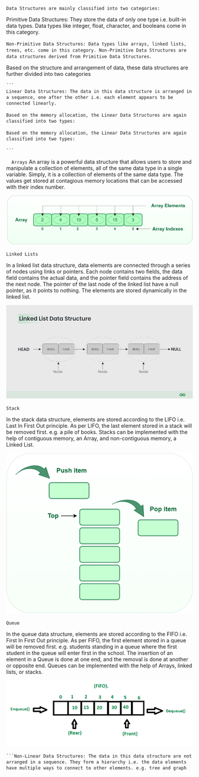 `Data Structures are mainly classified into two categories:`

Primitive Data Structures: They store the data of only one type i.e. built-in data types. Data types like integer, float, character, and booleans come in this category.

`Non-Primitive Data Structures: Data types like arrays, linked lists, trees, etc. come in this category. Non-Primitive Data Structures are data structures derived from Primitive Data Structures.`

Based on the structure and arrangement of data, these data structures are further divided into two categories

    ```
    Linear Data Structures: The data in this data structure is arranged in a sequence, one after the other i.e. each element appears to be connected linearly.

    Based on the memory allocation, the Linear Data Structures are again classified into two types:

    Based on the memory allocation, the Linear Data Structures are again classified into two types:

    ```

  `  Arrays`
An array is a powerful data structure that allows users to store and manipulate a collection of elements, all of the same data type in a single variable. Simply, it is a collection of elements of the same data type. The values get stored at contagious memory locations that can be accessed with their index number.

![alt text](image.png)


`Linked Lists`

In a linked list data structure, data elements are connected through a series of nodes using links or pointers. Each node contains two fields, the data field contains the actual data, and the pointer field contains the address of the next node. The pointer of the last node of the linked list have  a null pointer, as it points to nothing. The elements are stored dynamically in the linked list.

![alt text](image-1.png)

`Stack`

In the stack data structure, elements are stored according to the LIFO i.e. Last In First Out principle. As per LIFO, the last element stored in a stack will be removed first. e.g. a pile of books. Stacks can be implemented with the help of contiguous memory, an Array, and non-contiguous memory, a Linked List. 

![alt text](image-2.png)

`Queue`

In the queue data structure, elements are stored according to the FIFO i.e. First In First Out principle. As per FIFO, the first element stored in a queue will be removed first. e.g. students standing in a queue where the first student in the queue will enter first in the school. The insertion of an element in a Queue is done at one end, and the removal is done at another or opposite end. Queues can be implemented with the help of Arrays, linked lists, or stacks.

![alt text](image-3.png)



    ```Non-Linear Data Structures: The data in this data structure are not arranged in a sequence. They form a hierarchy i.e. the data elements have multiple ways to connect to other elements. e.g. tree and graph